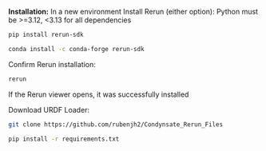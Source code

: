 **Installation:**
In a new environment
Install Rerun (either option):
Python must be >=3.12, <3.13 for all dependencies
```bash
pip install rerun-sdk
```
```bash
conda install -c conda-forge rerun-sdk
```

Confirm Rerun installation:
```bash
rerun
```
If the Rerun viewer opens, it was successfully installed


Download URDF Loader:
```bash
git clone https://github.com/rubenjh2/Condynsate_Rerun_Files
```
```bash
pip install -r requirements.txt
```
